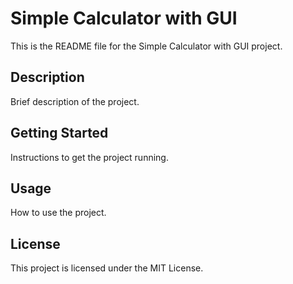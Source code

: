# Simple Calculator with GUI

This is the README file for the Simple Calculator with GUI project.

## Description

Brief description of the project.

## Getting Started

Instructions to get the project running.

## Usage

How to use the project.

## License

This project is licensed under the MIT License.